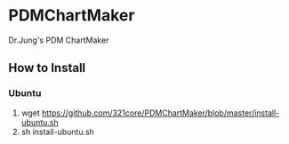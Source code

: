 # PDMChartMaker
Dr.Jung's PDM ChartMaker

## How to Install
### Ubuntu

1. wget https://github.com/321core/PDMChartMaker/blob/master/install-ubuntu.sh
2. sh install-ubuntu.sh
